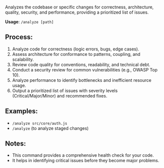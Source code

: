 Analyzes the codebase or specific changes for correctness, architecture, quality, security, and performance, providing a prioritized list of issues.

**Usage**: `/analyze [path]`

## Process:
1.  Analyze code for correctness (logic errors, bugs, edge cases).
2.  Assess architecture for conformance to patterns, coupling, and scalability.
3.  Review code quality for conventions, readability, and technical debt.
4.  Conduct a security review for common vulnerabilities (e.g., OWASP Top 10).
5.  Analyze performance to identify bottlenecks and inefficient resource usage.
6.  Output a prioritized list of issues with severity levels (Critical/Major/Minor) and recommended fixes.

## Examples:
- `/analyze src/core/auth.js`
- `/analyze` (to analyze staged changes)

## Notes:
- This command provides a comprehensive health check for your code.
- It helps in identifying critical issues before they become major problems.